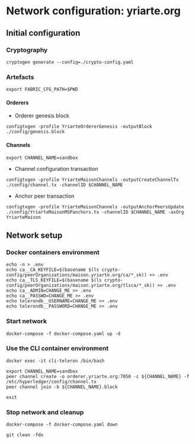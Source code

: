 # Network configuration: yriarte.org


## Initial configuration


### Cryptography

```
cryptogen generate --config=./crypto-config.yaml
```


### Artefacts

```
export FABRIC_CFG_PATH=$PWD
```

#### Orderers

  * Orderer genesis block

```
configtxgen -profile YriarteOrdererGenesis -outputBlock ./config/genesis.block
```

#### Channels

```
export CHANNEL_NAME=sandbox
```

  * Channel configuration transaction 

```
configtxgen -profile YriarteMaisonChannels -outputCreateChannelTx ./config/channel.tx -channelID $CHANNEL_NAME
```

  * Anchor peer transaction

```
configtxgen -profile YriarteMaisonChannels -outputAnchorPeersUpdate ./config/YriarteMaisonMSPanchors.tx -channelID $CHANNEL_NAME -asOrg YriarteMaison
```

## Network setup

### Docker containers environment

```
echo -n > .env
echo ca__CA_KEYFILE=$(basename $(ls crypto-config/peerOrganizations/maison.yriarte.org/ca/*_sk)) >> .env
echo ca__TLS_KEYFILE=$(basename $(ls crypto-config/peerOrganizations/maison.yriarte.org/tlsca/*_sk)) >> .env
echo ca__ADMIN=CHANGE_ME >> .env
echo ca__PASSWD=CHANGE_ME >> .env
echo telerondb__USERNAME=CHANGE_ME >> .env
echo telerondb__PASSWORD=CHANGE_ME >> .env
```

### Start network

```
docker-compose -f docker-compose.yaml up -d
```

### Use the CLI container environment

```
docker exec -it cli-teleron /bin/bash
```

```
export CHANNEL_NAME=sandbox
peer channel create -o orderer.yriarte.org:7050 -c ${CHANNEL_NAME} -f /etc/hyperledger/config/channel.tx
peer channel join -b ${CHANNEL_NAME}.block
```

```
exit
```

### Stop network and cleanup

```
docker-compose -f docker-compose.yaml down
```

```
git clean -fdx
```



